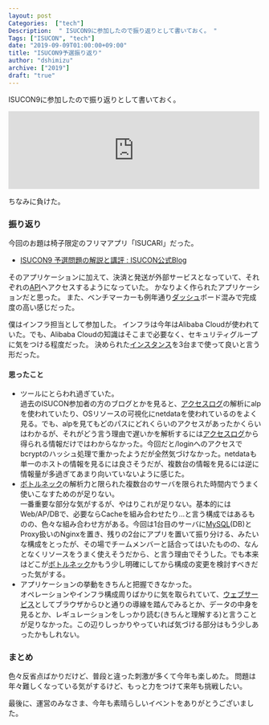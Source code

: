 ```yaml
---
layout: post
Categories:  ["tech"]
Description:  " ISUCON9に参加したので振り返りとして書いておく。 "
Tags: ["ISUCON", "tech"]
date: "2019-09-09T01:00:00+09:00"
title: "ISUCON9予選振り返り"
author: "dshimizu"
archive: ["2019"]
draft: "true"
---
```


<body>
<p>ISUCON9に参加したので振り返りとして書いておく。</p>

<iframe class="embed-card embed-webcard" style="display: block; width: 100%; height: 155px; max-width: 500px; margin: 10px 0px;" title="ISUCON9 まとめ : ISUCON公式Blog" src="https://hatenablog-parts.com/embed?url=http://isucon.net/archives/53570241.html" frameborder="0" scrolling="no"></iframe>

</body>

<!-- more -->

<body>
<p>ちなみに負けた。</p>

<h3>振り返り</h3>


<p>今回のお題は椅子限定のフリマアプリ「ISUCARI」だった。</p>

<ul>
    <li><a target="_brank" rel="noopener noreferrer" href="http://isucon.net/archives/53789931.html">ISUCON9 予選問題の解説と講評 : ISUCON公式Blog</a></li>
</ul>


<p>そのアプリケーションに加えて、決済と発送が外部サービスとなっていて、それぞれの<a class="keyword" href="http://d.hatena.ne.jp/keyword/API">API</a>へアクセスするようになっていた。
かなりよく作られたアプリケーションだと思った。
また、ベンチマーカーも例年通り<a class="keyword" href="http://d.hatena.ne.jp/keyword/%A5%C0%A5%C3%A5%B7%A5%E5">ダッシュ</a>ボード混みで完成度の高い感じだった。</p>

<p>僕はインフラ担当として参加した。
インフラは今年はAlibaba Cloudが使われていた。でも、Alibaba Cloudの知識はそこまで必要なく、セキュリティグループに気をつける程度だった。
決められた<a class="keyword" href="http://d.hatena.ne.jp/keyword/%A5%A4%A5%F3%A5%B9%A5%BF%A5%F3%A5%B9">インスタンス</a>を3台まで使って良いと言う形だった。</p>

<h4>思ったこと</h4>


<ul>
    <li>ツールにとらわれ過ぎていた。</li>
過去のISUCON参加者の方のブログとかを見ると、<a class="keyword" href="http://d.hatena.ne.jp/keyword/%A5%A2%A5%AF%A5%BB%A5%B9%A5%ED%A5%B0">アクセスログ</a>の解析にalpを使われていたり、OSリソースの可視化にnetdataを使われているのをよく見る。でも、alpを見てもどのパスにどれくらいのアクセスがあったかくらいはわかるが、それがどう言う理由で遅いかを解析するには<a class="keyword" href="http://d.hatena.ne.jp/keyword/%A5%A2%A5%AF%A5%BB%A5%B9%A5%ED%A5%B0">アクセスログ</a>から得られる情報だけではわからなかった。今回だと/loginへのアクセスでbcryptのハッシュ処理で重かったようだが全然気づけなかった。netdataも単一のホストの情報を見るには良さそうだが、複数台の情報を見るには逆に情報量が多過ぎてあまり向いていないように感じた。
    <li>
<a class="keyword" href="http://d.hatena.ne.jp/keyword/%A5%DC%A5%C8%A5%EB%A5%CD%A5%C3%A5%AF">ボトルネック</a>の解析力と限られた複数台のサーバを限られた時間内でうまく使いこなすためのが足りない。</li>
一番重要な部分な気がするが、やはりこれが足りない。基本的にはWeb/AP/DBで、必要ならCacheを組み合わせたり...と言う構成ではあるものの、色々な組み合わせ方がある。今回は1台目のサーバに<a class="keyword" href="http://d.hatena.ne.jp/keyword/MySQL">MySQL</a>(DB)とProxy扱いのNginxを置き、残りの2台にアプリを置いて振り分ける、みたいな構成をとったが、その場でチームメンバーと話合ってはいたものの、なんとなくリソースをうまく使えそうだから、と言う理由でそうした。でも本来はどこが<a class="keyword" href="http://d.hatena.ne.jp/keyword/%A5%DC%A5%C8%A5%EB%A5%CD%A5%C3%A5%AF">ボトルネック</a>かもう少し明確にしてから構成の変更を検討すべきだった気がする。
    <li>アプリケーションの挙動をきちんと把握できなかった。</li>
オペレーションやインフラ構成周りばかりに気を取られていて、<a class="keyword" href="http://d.hatena.ne.jp/keyword/%A5%A6%A5%A7%A5%D6%A5%B5%A1%BC%A5%D3%A5%B9">ウェブサービス</a>としてブラウザからひと通りの導線を踏んでみるとか、データの中身を見るとか、レギュレーションをしっかり読む(きちんと理解する)と言うことが足りなかった。この辺りしっかりやっていれば気づける部分はもう少しあったかもしれない。</ul>


<h3>まとめ</h3>


<p>色々反省点ばかりだけど、普段と違った刺激が多くて今年も楽しめた。
問題は年々難しくなっている気がするけど、もっと力をつけて来年も挑戦したい。</p>

<p>最後に、運営のみなさま、今年も素晴らしいイベントをありがとうございました。</p>
</body>

